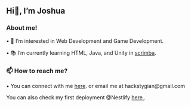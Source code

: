 <h2>Hi👋, I’m Joshua</h2>

<h3> About me! </h3>
<p>• 🤔 I’m interested in Web Development and Game Development. </p>

<p>• 📚 I’m currently learning HTML, Java, and Unity in <a href =https://scrimba.com/dashboard#overview"> scrimba</a>.</p>

<h3>📫 How to reach me?</h3>
<p>• You can connect with me <a href = "https://bento.me/stygian">here</a>. or email me at hackstygian@gmail.com</p>

<p>You can also check my first deployment @Nestlify <a href = "https://hackstygian.netlify.app/"> here </a>.</p>
